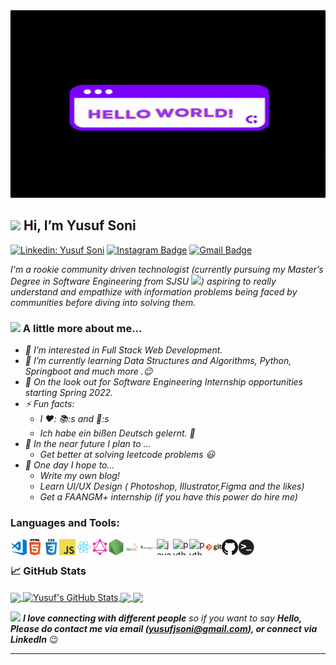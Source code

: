 
<img src="https://github.com/Yusuf-Juzar-Soni/Yusuf-Juzar-Soni/blob/main/hello%20world.gif" width="900" height="300">

<h2><img src="https://media.giphy.com/media/hvRJCLFzcasrR4ia7z/giphy.gif" width="25px"> Hi, I’m Yusuf Soni </h2>

[![Linkedin: Yusuf Soni](https://img.shields.io/badge/-YusufSoni-blue?style=flat-square&logo=Linkedin&logoColor=white&link=https://www.linkedin.com/in/yusuf-soni/)](https://www.linkedin.com/in/yusuf-soni)
[![Instagram Badge](https://img.shields.io/badge/-@yjs1897-purple?style=flat&logo=instagram&logoColor=white&link=https://www.instagram.com/yjs1897/)](https://www.instagram.com/yjs1897/)
[![Gmail Badge](https://img.shields.io/badge/-yusufjsoni-c14438?style=flat&logo=Gmail&logoColor=white&link=mailto:yusufjsoni@gmail.com)](mailto:yusufjsoni@gmail.com)

<p><em>I'm a rookie community driven technologist (currently pursuing my Master’s Degree in Software Engineering from SJSU <img src="https://media.giphy.com/media/fYSnHlufseco8Fh93Z/giphy.gif" width="30">) aspiring to really understand and empathize with information problems being faced by communities before diving into solving them.</em></p>

### <img src="https://github.com/TheDudeThatCode/TheDudeThatCode/blob/master/Assets/Developer.gif" width="45px"> A little more about me... <em>
  
   
  - 👀 I’m interested in Full Stack Web Development.
  - 🌱 I’m currently learning Data Structures and Algorithms, Python, Springboot and much more .:wink:
  - 💼 On the look out for  Software Engineering Internship opportunities starting Spring 2022.
  - ⚡ Fun facts: 
    - I ♥️: 📚:s and 🎥:s
    - Ich habe ein bißen Deutsch gelernt. 💬
  - 🎯 In the near future I plan to ...
    -  Get better at solving leetcode problems 😃
  - 🤞 One day I hope to...
    - Write my own blog!
    - Learn UI/UX Design ( Photoshop, Illustrator,Figma and the likes)
    - Get a FAANGM+ internship (if you have this power do hire me) 

</em>

### Languages and Tools:

<img align="left" alt="Visual Studio Code" width="26px" src="https://raw.githubusercontent.com/github/explore/80688e429a7d4ef2fca1e82350fe8e3517d3494d/topics/visual-studio-code/visual-studio-code.png" />
<img align="left" alt="HTML5" width="26px" src="https://raw.githubusercontent.com/github/explore/80688e429a7d4ef2fca1e82350fe8e3517d3494d/topics/html/html.png" />
<img align="left" alt="CSS3" width="26px" src="https://raw.githubusercontent.com/github/explore/80688e429a7d4ef2fca1e82350fe8e3517d3494d/topics/css/css.png" />
<img align="left" alt="JavaScript" width="26px" src="https://raw.githubusercontent.com/github/explore/80688e429a7d4ef2fca1e82350fe8e3517d3494d/topics/javascript/javascript.png" />
<img align="left" alt="React" width="26px" src="https://raw.githubusercontent.com/github/explore/80688e429a7d4ef2fca1e82350fe8e3517d3494d/topics/react/react.png" />
<img align="left" alt="GraphQL" width="26px" src="https://raw.githubusercontent.com/github/explore/80688e429a7d4ef2fca1e82350fe8e3517d3494d/topics/graphql/graphql.png" />
<img align="left" alt="Node.js" width="26px" src="https://raw.githubusercontent.com/github/explore/80688e429a7d4ef2fca1e82350fe8e3517d3494d/topics/nodejs/nodejs.png" />
<img align="left" alt="MySQL" width="26px" src="https://raw.githubusercontent.com/github/explore/80688e429a7d4ef2fca1e82350fe8e3517d3494d/topics/mysql/mysql.png" />
<img align="left" alt="MongoDB" width="26px" src="https://raw.githubusercontent.com/github/explore/80688e429a7d4ef2fca1e82350fe8e3517d3494d/topics/mongodb/mongodb.png" />
<img align="left" src="https://www.vectorlogo.zone/logos/java/java-icon.svg" alt="java" width="26px" height="26px"/> 
<img align="left" src="https://www.vectorlogo.zone/logos/python/python-icon.svg" alt="python" width="26px" height="26px"/>
<img align="left" src="https://www.vectorlogo.zone/logos/jupyter/jupyter-icon.svg" alt="python" width="26px" height="26px"/>
<img align="left" alt="Git" width="26px" src="https://raw.githubusercontent.com/github/explore/80688e429a7d4ef2fca1e82350fe8e3517d3494d/topics/git/git.png" />
<img align="left" alt="GitHub" width="26px" src="https://raw.githubusercontent.com/github/explore/78df643247d429f6cc873026c0622819ad797942/topics/github/github.png" />
<img align="left" alt="Terminal" width="26px" src="https://raw.githubusercontent.com/github/explore/80688e429a7d4ef2fca1e82350fe8e3517d3494d/topics/terminal/terminal.png" />
<br/>


### 📈 GitHub Stats

<a href="https://github.com/Yusuf-Juzar-Soni">
  <img align="center" src="https://github-readme-stats.vercel.app/api/top-langs/?username=Yusuf-Juzar-Soni&hide=java,html,tex&title_color=ffffff&text_color=c9cacc&icon_color=2bbc8a&bg_color=1d1f21&langs_count=3" />
</a>
<a href="https://github.com/Yusuf-Juzar-Soni">
  <img align="center" src="https://github-readme-stats.vercel.app/api?username=Yusuf-Juzar-Soni&show_icons=true&line_height=27&count_private=true&title_color=ffffff&text_color=c9cacc&icon_color=2bbc8a&bg_color=1d1f21" alt="Yusuf's GitHub Stats" />
</a>

<a href="https://github.com/Yusuf-Juzar-Soni/Reddit-Clone">
  <img align="center" src="https://github-readme-stats.vercel.app/api/pin/?username=Yusuf-Juzar-Soni&repo=Reddit-Clone&title_color=ffffff&text_color=c9cacc&icon_color=2bbc8a&bg_color=1d1f21" />
</a>


<a href="https://github.com/Yusuf-Juzar-Soni/CMPE-273-Splitwise-V2">
  <img align="center" src="https://github-readme-stats.vercel.app/api/pin/?username=Yusuf-Juzar-Soni&repo=CMPE-273-Splitwise-V2&title_color=ffffff&text_color=c9cacc&icon_color=2bbc8a&bg_color=1d1f21" />
</a>    


<br/>

<img src="https://media.giphy.com/media/LnQjpWaON8nhr21vNW/giphy.gif" width="60"> <em><b>I love connecting with different people</b> so if you want to say <b>Hello, Please do contact me via email (yusufjsoni@gmail.com), or connect via LinkedIn</b></em> :wink:

---
<!---
Yusuf-Juzar-Soni/Yusuf-Juzar-Soni is a ✨ special ✨ repository because its `README.md` (this file) appears on your GitHub profile.
You can click the Preview link to take a look at your changes.
--->
